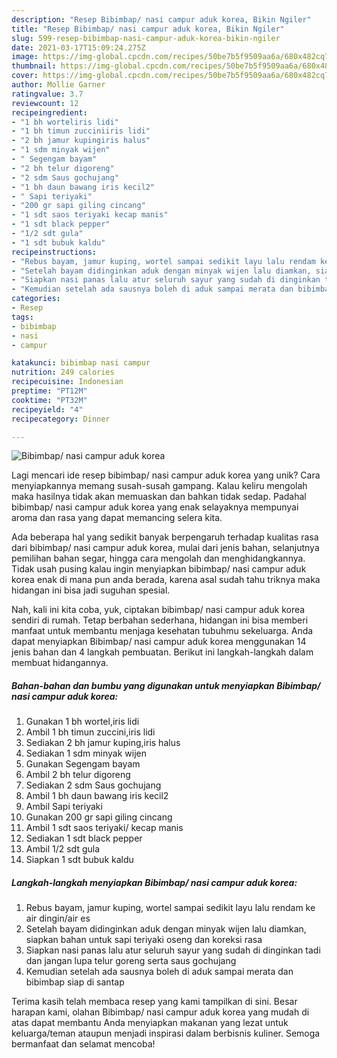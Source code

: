 ```yaml
---
description: "Resep Bibimbap/ nasi campur aduk korea, Bikin Ngiler"
title: "Resep Bibimbap/ nasi campur aduk korea, Bikin Ngiler"
slug: 599-resep-bibimbap-nasi-campur-aduk-korea-bikin-ngiler
date: 2021-03-17T15:09:24.275Z
image: https://img-global.cpcdn.com/recipes/50be7b5f9509aa6a/680x482cq70/bibimbap-nasi-campur-aduk-korea-foto-resep-utama.jpg
thumbnail: https://img-global.cpcdn.com/recipes/50be7b5f9509aa6a/680x482cq70/bibimbap-nasi-campur-aduk-korea-foto-resep-utama.jpg
cover: https://img-global.cpcdn.com/recipes/50be7b5f9509aa6a/680x482cq70/bibimbap-nasi-campur-aduk-korea-foto-resep-utama.jpg
author: Mollie Garner
ratingvalue: 3.7
reviewcount: 12
recipeingredient:
- "1 bh worteliris lidi"
- "1 bh timun zucciniiris lidi"
- "2 bh jamur kupingiris halus"
- "1 sdm minyak wijen"
- " Segengam bayam"
- "2 bh telur digoreng"
- "2 sdm Saus gochujang"
- "1 bh daun bawang iris kecil2"
- " Sapi teriyaki"
- "200 gr sapi giling cincang"
- "1 sdt saos teriyaki kecap manis"
- "1 sdt black pepper"
- "1/2 sdt gula"
- "1 sdt bubuk kaldu"
recipeinstructions:
- "Rebus bayam, jamur kuping, wortel sampai sedikit layu lalu rendam ke air dingin/air es"
- "Setelah bayam didinginkan aduk dengan minyak wijen lalu diamkan, siapkan bahan untuk sapi teriyaki oseng dan koreksi rasa"
- "Siapkan nasi panas lalu atur seluruh sayur yang sudah di dinginkan tadi dan jangan lupa telur goreng serta saus gochujang"
- "Kemudian setelah ada sausnya boleh di aduk sampai merata dan bibimbap siap di santap"
categories:
- Resep
tags:
- bibimbap
- nasi
- campur

katakunci: bibimbap nasi campur 
nutrition: 249 calories
recipecuisine: Indonesian
preptime: "PT12M"
cooktime: "PT32M"
recipeyield: "4"
recipecategory: Dinner

---
```



![Bibimbap/ nasi campur aduk korea](https://img-global.cpcdn.com/recipes/50be7b5f9509aa6a/680x482cq70/bibimbap-nasi-campur-aduk-korea-foto-resep-utama.jpg)

Lagi mencari ide resep bibimbap/ nasi campur aduk korea yang unik? Cara menyiapkannya memang susah-susah gampang. Kalau keliru mengolah maka hasilnya tidak akan memuaskan dan bahkan tidak sedap. Padahal bibimbap/ nasi campur aduk korea yang enak selayaknya mempunyai aroma dan rasa yang dapat memancing selera kita.

Ada beberapa hal yang sedikit banyak berpengaruh terhadap kualitas rasa dari bibimbap/ nasi campur aduk korea, mulai dari jenis bahan, selanjutnya pemilihan bahan segar, hingga cara mengolah dan menghidangkannya. Tidak usah pusing kalau ingin menyiapkan bibimbap/ nasi campur aduk korea enak di mana pun anda berada, karena asal sudah tahu triknya maka hidangan ini bisa jadi suguhan spesial.




Nah, kali ini kita coba, yuk, ciptakan bibimbap/ nasi campur aduk korea sendiri di rumah. Tetap berbahan sederhana, hidangan ini bisa memberi manfaat untuk membantu menjaga kesehatan tubuhmu sekeluarga. Anda dapat menyiapkan Bibimbap/ nasi campur aduk korea menggunakan 14 jenis bahan dan 4 langkah pembuatan. Berikut ini langkah-langkah dalam membuat hidangannya.

<!--inarticleads1-->

##### Bahan-bahan dan bumbu yang digunakan untuk menyiapkan Bibimbap/ nasi campur aduk korea:

1. Gunakan 1 bh wortel,iris lidi
1. Ambil 1 bh timun zuccini,iris lidi
1. Sediakan 2 bh jamur kuping,iris halus
1. Sediakan 1 sdm minyak wijen
1. Gunakan  Segengam bayam
1. Ambil 2 bh telur digoreng
1. Sediakan 2 sdm Saus gochujang
1. Ambil 1 bh daun bawang iris kecil2
1. Ambil  Sapi teriyaki
1. Gunakan 200 gr sapi giling cincang
1. Ambil 1 sdt saos teriyaki/ kecap manis
1. Sediakan 1 sdt black pepper
1. Ambil 1/2 sdt gula
1. Siapkan 1 sdt bubuk kaldu




<!--inarticleads2-->

##### Langkah-langkah menyiapkan Bibimbap/ nasi campur aduk korea:

1. Rebus bayam, jamur kuping, wortel sampai sedikit layu lalu rendam ke air dingin/air es
1. Setelah bayam didinginkan aduk dengan minyak wijen lalu diamkan, siapkan bahan untuk sapi teriyaki oseng dan koreksi rasa
1. Siapkan nasi panas lalu atur seluruh sayur yang sudah di dinginkan tadi dan jangan lupa telur goreng serta saus gochujang
1. Kemudian setelah ada sausnya boleh di aduk sampai merata dan bibimbap siap di santap




Terima kasih telah membaca resep yang kami tampilkan di sini. Besar harapan kami, olahan Bibimbap/ nasi campur aduk korea yang mudah di atas dapat membantu Anda menyiapkan makanan yang lezat untuk keluarga/teman ataupun menjadi inspirasi dalam berbisnis kuliner. Semoga bermanfaat dan selamat mencoba!

